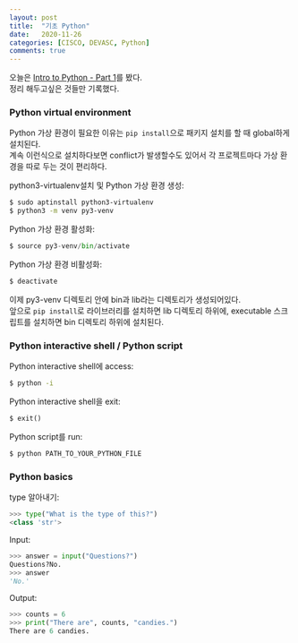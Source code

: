 ```yaml
---
layout: post
title:  "기초 Python"
date:   2020-11-26
categories: [CISCO, DEVASC, Python]
comments: true
---
```


오늘은 [Intro to Python - Part 1][1]를 봤다.   
정리 해두고싶은 것들만 기록했다.   

### Python virtual environment
Python 가상 환경이 필요한 이유는 `pip install`으로 패키지 설치를 할 때 global하게 설치된다.   
계속 이런식으로 설치하다보면 conflict가 발생할수도 있어서 각 프로젝트마다 가상 환경을 따로 두는 것이 편리하다.   

python3-virtualenv설치 및 Python 가상 환경 생성:
```sh
$ sudo aptinstall python3-virtualenv
$ python3 -m venv py3-venv
```
Python 가상 환경 활성화:
```py
$ source py3-venv/bin/activate
```
Python 가상 환경 비활성화:
```py
$ deactivate
```
이제 py3-venv 디렉토리 안에 bin과 lib라는 디렉토리가 생성되어있다.   
앞으로 `pip install`로 라이브러리를 설치하면 lib 디렉토리 하위에, executable 스크립트를 설치하면 bin 디렉토리 하위에 설치된다.   

### Python interactive shell / Python script
Python interactive shell에 access:
```sh
$ python -i
```
Python interactive shell을 exit:
```py
$ exit()
```
Python script를 run:
```sh
$ python PATH_TO_YOUR_PYTHON_FILE
```

### Python basics
type 알아내기:
```py
>>> type("What is the type of this?")
<class 'str'>
```
Input:
```py
>>> answer = input("Questions?")
Questions?No.
>>> answer
'No.'
```
Output:
```py
>>> counts = 6
>>> print("There are", counts, "candies.")
There are 6 candies.
```


[1]: https://developer.cisco.com/learning/lab/intro-python-part1/step/1
[2]: https://developer.cisco.com/learning/lab/intro-python-part2/step/1
